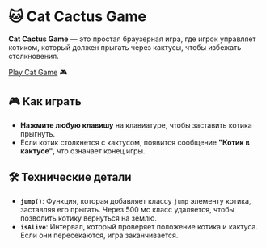 # 🐱 Cat Cactus Game

**Cat Cactus Game** — это простая браузерная игра, где игрок управляет котиком, который должен прыгать через кактусы, чтобы избежать столкновения.

[Play Cat Game](https://isstep.github.io/js-catgame/) 🎮

## 🎮 Как играть

- **Нажмите любую клавишу** на клавиатуре, чтобы заставить котика прыгнуть.
- Если котик столкнется с кактусом, появится сообщение **"Котик в кактусе"**, что означает конец игры.

## 🛠️ Технические детали

- **`jump()`**: Функция, которая добавляет классу `jump` элементу котика, заставляя его прыгать. Через 500 мс класс удаляется, чтобы позволить котику вернуться на землю.
- **`isAlive`**: Интервал, который проверяет положение котика и кактуса. Если они пересекаются, игра заканчивается.